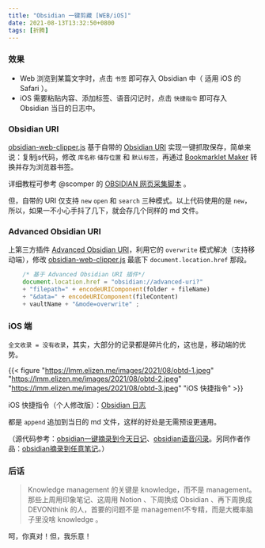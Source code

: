 ```yaml
---
title: "Obsidian 一键剪藏 [WEB/iOS]"
date: 2021-08-13T13:32:50+0800
tags: [折腾]
---
```


### 效果

- Web 浏览到某篇文字时，点击 `书签` 即可存入 Obsidian 中（ 适用 iOS 的 Safari ）。
- iOS 需要粘贴内容、添加标签、语音闪记时，点击 `快捷指令` 即可存入 Obsidian 当日的日志中。

### Obsidian URI

[obsidian-web-clipper.js](https://gist.github.com/kepano/90c05f162c37cf730abb8ff027987ca3#file-obsidian-web-clipper-js) 基于自带的 [Obsidian URI](https://publish.obsidian.md/help-zh/%E9%AB%98%E7%BA%A7%E7%94%A8%E6%B3%95/%E4%BD%BF%E7%94%A8+obsidian+URI) 实现一键抓取保存，简单来说：复制js代码，修改 `库名称` `储存位置` 和 `默认标签`，再通过 [Bookmarklet Maker](https://caiorss.github.io/bookmarklet-maker/) 转换并存为浏览器书签。

详细教程可参考 @scomper 的 [OBSIDIAN 网页采集脚本](https://pepcn.com/gtd/obsidian-wang-ye-cai-ji-jiao-ben) 。

<!--more-->

但，自带的 URI 仅支持 `new` `open` 和 `search` 三种模式。以上代码使用的是 `new`，所以，如果一不小心手抖了几下，就会存几个同样的 md 文件。

### Advanced Obsidian URI

上第三方插件 [Advanced Obsidian URI](https://github.com/Vinzent03/obsidian-advanced-uri)，利用它的 `overwrite` 模式解决（支持移动端），修改 [obsidian-web-clipper.js](https://gist.github.com/kepano/90c05f162c37cf730abb8ff027987ca3#file-obsidian-web-clipper-js) 最底下 `document.location.href` 那段。

```javascript
    /* 基于 Advanced Obsidian URI 插件*/
    document.location.href = "obsidian://advanced-uri?"
    + "filepath=" + encodeURIComponent(folder + fileName)
    + "&data=" + encodeURIComponent(fileContent)
    + vaultName + "&mode=overwrite" ;
```

### iOS 端

`全文收录 = 没有收录`，其实，大部分的记录都是碎片化的，这也是，移动端的优势。

{{< figure "https://lmm.elizen.me/images/2021/08/obtd-1.jpeg" "https://lmm.elizen.me/images/2021/08/obtd-2.jpeg" "https://lmm.elizen.me/images/2021/08/obtd-3.jpeg" "iOS 快捷指令" >}}

iOS 快捷指令（个人修改版）：[Obsidian 日志](https://www.icloud.com/shortcuts/32e561fa74864666b79d820ad1567687)

都是 `append` 追加到当日的 md 文件，这样的好处是无需预设更通用。

（源代码参考：[obsidian一键摘录到今天日记](https://sharecuts.cn/shortcut/10357)、[obsidian语音闪录](https://sharecuts.cn/shortcut/10372)。另同作者作品：[obsidian摘录到任意笔记](https://sharecuts.cn/shortcut/10366)。）

### 后话


>Knowledge management 的关键是 knowledge，而不是 management。那些上周用印象笔记、这周用 Notion 、下周换成 Obsidian 、再下周换成 DEVONthink 的人，首要的问题不是 management不专精，而是大概率脑子里没啥 knowledge 。

呵，你真对！但，我乐意！
